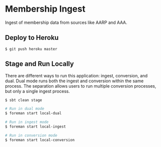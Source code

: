 # Membership Ingest
Ingest of membership data from sources like AARP and AAA.

## Deploy to Heroku
```
$ git push heroku master
```

## Stage and Run Locally
There are different ways to run this application: ingest, conversion, and dual. Dual mode runs both the ingest and conversion within the
same process. The separation allows users to run multiple conversion processes, but only a single ingest process.
```bash
$ sbt clean stage

# Run in dual mode
$ foreman start local-dual

# Run in ingest mode
$ foreman start local-ingest

# Run in conversion mode
$ foreman start local-conversion
```